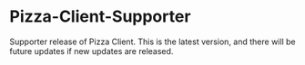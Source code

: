 # Pizza-Client-Supporter
Supporter release of Pizza Client. This is the latest version, and there will be future updates if new updates are released.
